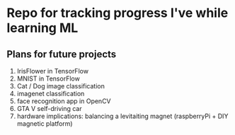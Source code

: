 <h1>Repo for tracking progress I've while learning ML</h1>

<h2>Plans for future projects</h2>
<ol>
<li>IrisFlower in TensorFlow</li>
<li>MNIST in TensorFlow</li>
<li>Cat / Dog image classification</li>
<li>imagenet classification</li>
<li>face recognition app in OpenCV</li>
<li>GTA V self-driving car</li>
<li>hardware implications: balancing a levitaiting magnet (raspberryPi + DIY magnetic platform)</li>
</ol>
